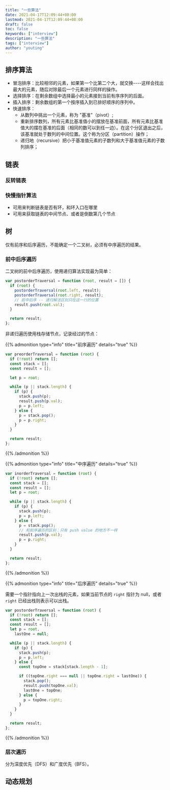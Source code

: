 ```yaml
---
title: "一些算法"
date: 2021-04-17T12:09:44+08:00
lastmod: 2021-04-17T12:09:44+08:00
draft: false
toc: false
keywords: ["interview"]
description: "一些算法"
tags: ["interview"]
author: "youting"
---
```


## 排序算法

- 冒泡排序：比较相邻的元素，如果第一个比第二个大，就交换\-\-\-\-这样会找出最大的元素，随后对除最后一个元素进行同样的操作。
- 选择排序：在剩余数组中选择最小的元素接到当前有序序列的后面。
- 插入排序：剩余数组的第一个按序插入到已排好顺序的序列中。
- 快速排序：
  - 从数列中挑出一个元素，称为 "基准"（pivot）;
  - 重新排序数列，所有元素比基准值小的摆放在基准前面，所有元素比基准值大的摆在基准的后面（相同的数可以到任一边）。在这个分区退出之后，该基准就处于数列的中间位置。这个称为分区（partition）操作；
  - 递归地（recursive）把小于基准值元素的子数列和大于基准值元素的子数列排序；

## 链表

### 反转链表

### 快慢指针算法

- 可用来判断链表是否有环，和环入口在哪里
- 可用来获取链表的中间节点、或者是倒数第几个节点

## 树

仅有前序和后序遍历，不能确定一个二叉树，必须有中序遍历的结果。

### 前中后序遍历

二叉树的前中后序遍历，使用递归算法实现最为简单：

```js
var postorderTraversal = function (root, result = []) {
  if (root) {
    postorderTraversal(root.left, result);
    postorderTraversal(root.right, result);
    // 前中后序 -- 递归解法区别只在这一行的位置
    result.push(root.val);
  }

  return result;
};
```

非递归遍历使用栈存储节点，记录经过的节点：

{{% admonition type="info" title="前序遍历" details="true" %}}

```js
var preorderTraversal = function (root) {
  if (!root) return [];
  const stack = [];
  const result = [];

  let p = root;

  while (p || stack.length) {
    if (p) {
      stack.push(p);
      result.push(p.val);
      p = p.left;
    } else {
      p = stack.pop();
      p = p.right;
    }
  }

  return result;
};
```

{{% /admonition %}}

{{% admonition type="info" title="中序遍历" details="true" %}}

```js
var inorderTraversal = function (root) {
  if (!root) return [];
  const stack = [];
  const result = [];
  let p = root;

  while (p || stack.length) {
    if (p) {
      stack.push(p);
      p = p.left;
    } else {
      p = stack.pop();
      // 和前序遍历的区别：只有 push value 的地方不一样
      result.push(p.val);
      p = p.right;
    }
  }

  return result;
};
```

{{% /admonition %}}

{{% admonition type="info" title="后序遍历" details="true" %}}

需要一个指针指向上一次出栈的元素，如果当前节点的 `right` 指针为 null，或者 `right` 已经出栈则表示可以出栈。

```js
var postorderTraversal = function (root) {
  if (!root) return [];
  const stack = [];
  const result = [];
  let p = root,
    lastOne = null;

  while (p || stack.length) {
    if (p) {
      stack.push(p);
      p = p.left;
    } else {
      const topOne = stack[stack.length - 1];

      if ((topOne.right === null || topOne.right = lastOne)) {
        stack.pop();
        result.push(topOne.val);
        lastOne = topOne;
      } else {
        p = topOne.right;
      }
    }
  }

  return result;
};
```

{{% /admonition %}}

### 层次遍历

分为深度优先（DFS）和广度优先（BFS）。

## 动态规划
